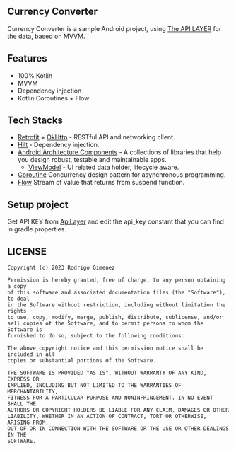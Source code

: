 ## Currency Converter
Currency Converter is a sample Android project, using <a href="http://api.exchangeratesapi.io">The API LAYER</a> for the data, based on MVVM.

## Features
* 100% Kotlin
* MVVM
* Dependency injection
* Kotlin Coroutines + Flow

## Tech Stacks
* [Retrofit](http://square.github.io/retrofit/) + [OkHttp](http://square.github.io/okhttp/) - RESTful API and networking client.
* [Hilt](https://developer.android.com/training/dependency-injection/hilt-android) - Dependency injection.
* [Android Architecture Components](https://developer.android.com/topic/libraries/architecture) - A collections of libraries that help you design robust, testable and maintainable apps.
    * [ViewModel](https://developer.android.com/reference/androidx/lifecycle/ViewModel) - UI related data holder, lifecycle aware.
* [Coroutine](https://developer.android.com/kotlin/coroutines) Concurrency design pattern for asynchronous programming.
* [Flow](https://developer.android.com/kotlin/flow) Stream of value that returns from suspend function.

## Setup project
Get API KEY from [ApiLayer](http://api.exchangeratesapi.io) and edit the api_key constant that you can find in gradle.properties.

## LICENSE
```  
Copyright (c) 2023 Rodrigo Gimenez  
  
Permission is hereby granted, free of charge, to any person obtaining a copy  
of this software and associated documentation files (the "Software"), to deal  
in the Software without restriction, including without limitation the rights  
to use, copy, modify, merge, publish, distribute, sublicense, and/or  
sell copies of the Software, and to permit persons to whom the Software is  
furnished to do so, subject to the following conditions:  
  
The above copyright notice and this permission notice shall be included in all  
copies or substantial portions of the Software.  
  
THE SOFTWARE IS PROVIDED "AS IS", WITHOUT WARRANTY OF ANY KIND, EXPRESS OR  
IMPLIED, INCLUDING BUT NOT LIMITED TO THE WARRANTIES OF MERCHANTABILITY,  
FITNESS FOR A PARTICULAR PURPOSE AND NONINFRINGEMENT. IN NO EVENT SHALL THE  
AUTHORS OR COPYRIGHT HOLDERS BE LIABLE FOR ANY CLAIM, DAMAGES OR OTHER  
LIABILITY, WHETHER IN AN ACTION OF CONTRACT, TORT OR OTHERWISE, ARISING FROM,  
OUT OF OR IN CONNECTION WITH THE SOFTWARE OR THE USE OR OTHER DEALINGS IN THE  
SOFTWARE.  
```